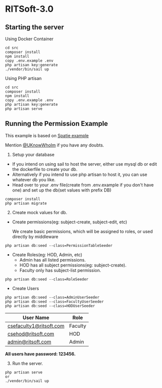 # RITSoft-3.0

## Starting the server

Using Docker Container
```
cd src
composer install
npm install
copy .env.example .env
php artisan key:generate
./vendor/bin/sail up
```

Using PHP artisan
```
cd src
composer install
npm install
copy .env.example .env
php artisan key:generate
php artisan serve
```

## Running the Permission Example

This example is based on [Spatie example](https://www.itsolutionstuff.com/post/laravel-8-user-roles-and-permissions-tutorialexample.html)

Mention [@UKnowWhoIm](https://github.com/UKnowWhoIm/) if you have any doubts.

1. Setup your database
- If you intend on using sail to host the server, either use mysql db or edit the dockerfile to create your db.
- Alternatively if you intend to use php artisan to host it, you can use whatever db you like.
- Head over to your .env file(create from .env.example if you don't have one) and set up the db(set values with prefix DB)
```
composer install
php artisan migrate
```

2. Create mock values for db.

- Create permissions(eg: subject-create, subject-edit, etc)
  
    We create basic permissions, which will be assigned to roles, or used directly by middleware
```
php artisan db:seed --class=PermissionTableSeeder
```
- Create Roles(eg: HOD, Admin, etc)
    - Admin has all listed permissions.
    - HOD has all subject permissions(eg: subject-create).
    - Faculty only has subject-list permission.
```
php artisan db:seed --class=RoleSeeder
```

- Create Users
```
php artisan db:seed --class=AdminUserSeeder
php artisan db:seed --class=FacultyUserSeeder
php artisan db:seed --class=HODUserSeeder
```

| User Name | Role | 
| --- | --- |
| csefaculty1@ritsoft.com | Faculty |
| csehod@ritsoft.com | HOD |
| admin@ritsoft.com | Admin |

**All users have password: 123456.**

3. Run the server.

```
php artisan serve
or 
./vendor/bin/sail up
```